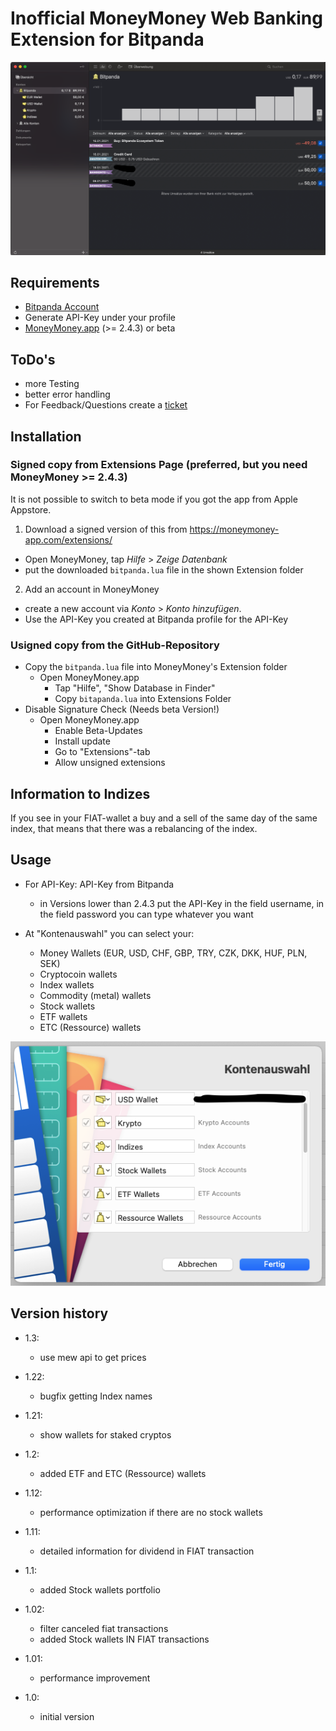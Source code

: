 # Inofficial MoneyMoney Web Banking Extension for Bitpanda


![MoneyMoney screenshot with Bitpanda accounts](screens/MoneyMoneyApp.png)


Requirements
----------------

* [Bitpanda Account](https://www.bitpanda.com)
* Generate API-Key under your profile
* [MoneyMoney.app](https://moneymoney-app.com) (>= 2.4.3) or beta 

ToDo's
------

* more Testing
* better error handling
* For Feedback/Questions create a [ticket](https://github.com/GimliGloinsSon/MoneyMoney-bitpanda-Extension/issues/new)  


Installation
------------

### Signed copy from Extensions Page (preferred, but you need MoneyMoney >= 2.4.3)

It is not possible to switch to beta mode if you got the app from Apple Appstore.

1. Download a signed version of this from https://moneymoney-app.com/extensions/
  * Open MoneyMoney, tap *Hilfe* > *Zeige Datenbank*
  * put the downloaded `bitpanda.lua` file in the shown Extension folder
2. Add an account in MoneyMoney
  * create a new account via *Konto* > *Konto hinzufügen*.
  * Use the API-Key you created at Bitpanda profile for the API-Key

### Usigned copy from the GitHub-Repository

* Copy the `bitpanda.lua` file into MoneyMoney's Extension folder
  * Open MoneyMoney.app
	* Tap "Hilfe", "Show Database in Finder"
	* Copy `bitapanda.lua` into Extensions Folder
* Disable Signature Check (Needs beta Version!)
  * Open MoneyMoney.app
	* Enable Beta-Updates
	* Install update
	* Go to "Extensions"-tab
	* Allow unsigned extensions

Information to Indizes
----------------------

If you see in your FIAT-wallet a buy and a sell of the same day of the same index,
that means that there was a rebalancing of the index.

Usage
-----

* For API-Key: API-Key from Bitpanda
  * in Versions lower than 2.4.3 put the API-Key in the field username, in the field password you can type whatever you want  	

* At "Kontenauswahl" you can select your:
    * Money Wallets (EUR, USD, CHF, GBP, TRY, CZK, DKK, HUF, PLN, SEK)
    * Cryptocoin wallets
    * Index wallets
    * Commodity (metal) wallets
    * Stock wallets
    * ETF wallets
    * ETC (Ressource) wallets



![MoneyMoney screenshot with Bitpanda account selection](screens/Kontoauswahl.png)

Version history
---------------

* 1.3:
    * use mew api to get prices

* 1.22:
    * bugfix getting Index names

* 1.21:
    * show wallets for staked cryptos

* 1.2:
    * added ETF and ETC (Ressource) wallets

* 1.12:
    * performance optimization if there are no stock wallets

* 1.11:
    * detailed information for dividend in FIAT transaction

* 1.1:
    * added Stock wallets portfolio

* 1.02:
    * filter canceled fiat transactions
    * added Stock wallets IN FIAT transactions

* 1.01:
    * performance improvement

* 1.0:
    * initial version

